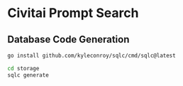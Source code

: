 # Civitai Prompt Search

## Database Code Generation

```bash
go install github.com/kyleconroy/sqlc/cmd/sqlc@latest
```

```bash
cd storage
sqlc generate
```
